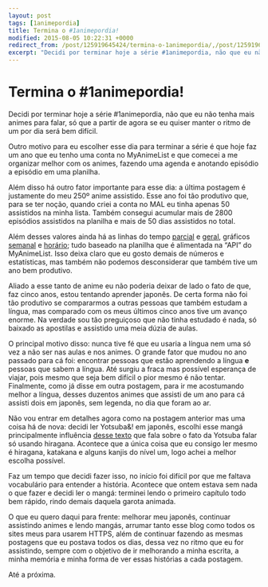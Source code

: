 ```yaml
---
layout: post
tags: [1animepordia]
title: Termina o #1animepordia!
modified: 2015-08-05 10:22:31 +0000
redirect_from: /post/125919645424/termina-o-1animepordia/,/post/125919645424/
excerpt: "Decidi por terminar hoje a série #1animepordia, não que eu não tenha mais animes para falar, só que a partir de agora se eu quiser manter o ritmo de um por dia será bem difícil."
---
```


Termina o #1animepordia!
========================

Decidi por terminar hoje a série \#1animepordia, não que eu não tenha
mais animes para falar, só que a partir de agora se eu quiser manter o
ritmo de um por dia será bem difícil.

Outro motivo para eu escolher esse dia para terminar a série é que hoje
faz um ano que eu tenho uma conta no MyAnimeList e que comecei a me
organizar melhor com os animes, fazendo uma agenda e anotando episódio a
episódio em uma planilha.

Além disso há outro fator importante para esse dia: a última postagem é
justamente do meu 250º anime assistido. Esse ano foi tão produtivo que,
para se ter noção, quando criei a conta no MAL eu tinha apenas 50
assistidos na minha lista. Também consegui acumular mais de 2800
episódios assistidos na planilha e mais de 50 dias assistidos no total.

Além desses valores ainda há as linhas do tempo
[parcial](http://cssdeck.com/labs/full/vkfggotb) e
[geral](http://cssdeck.com/labs/full/cvb3wgyn), gráficos
[semanal](http://cssdeck.com/labs/full/mgdlrqlz) e
[horário](http://cssdeck.com/labs/full/etdwwvlu); tudo baseado na
planilha que é alimentada na “API” do MyAnimeList. Isso deixa claro que
eu gosto demais de números e estatísticas, mas também não podemos
desconsiderar que também tive um ano bem produtivo.

Aliado a esse tanto de anime eu não poderia deixar de lado o fato de
que, faz cinco anos, estou tentando aprender japonês. De certa forma não
foi tão produtivo se compararmos a outras pessoas que também estudam a
língua, mas comparado com os meus últimos cinco anos tive um avanço
enorme. Na verdade sou tão preguiçoso que não tinha estudado é nada, só
baixado as apostilas e assistido uma meia dúzia de aulas.

O principal motivo disso: nunca tive fé que eu usaria a língua nem uma
só vez a não ser nas aulas e nos animes. O grande fator que mudou no ano
passado para cá foi: encontrar pessoas que estão aprendendo a língua
**e** pessoas que sabem a língua. Até surgiu a fraca mas possível
esperança de viajar, pois mesmo que seja bem difícil o pior mesmo é não
tentar. Finalmente, como já disse em outra postagem, para ir me
acostumando melhor a língua, desses duzentos animes que assisti de um
ano para cá assisti dois em japonês, sem legenda, no dia que foram ao
ar.

Não vou entrar em detalhes agora como na postagem anterior mas uma coisa
há de nova: decidi ler Yotsuba&! em japonês, escolhi esse mangá
principalmente influência [desse
texto](https://anime.stackexchange.com/a/6412/12824) que fala sobre o
fato da Yotsuba falar só usando hiragana. Acontece que a única coisa que
eu consigo ler mesmo é hiragana, katakana e alguns kanjis do nível um,
logo achei a melhor escolha possível.

Faz um tempo que decidi fazer isso, no início foi difícil por que me
faltava vocabulário para entender a história. Acontece que ontem estava
sem nada o que fazer e decidi ler o mangá: terminei lendo o primeiro
capítulo todo bem rápido, rindo demais daquela garota animada.

O que eu quero daqui para frente: melhorar meu japonês, continuar
assistindo animes e lendo mangás, arrumar tanto esse blog como todos os
sites meus para usarem HTTPS, além de continuar fazendo as mesmas
postagens que eu postava todos os dias, dessa vez no ritmo que eu for
assistindo, sempre com o objetivo de ir melhorando a minha escrita, a
minha memória e minha forma de ver essas histórias a cada postagem.

Até a próxima.


